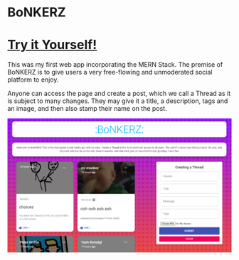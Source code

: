 # BoNKERZ

# [Try it Yourself!](https://bonkerz.herokuapp.com)

This was my first web app incorporating the MERN Stack. The premise of BoNKERZ is to give users a very free-flowing and unmoderated social platform to enjoy.

Anyone can access the page and create a post, which we call a Thread as it is subject to many changes. They may give it a title, a description, tags and an image, and then also stamp their name on the post.

![PageScreenshot](/screenshots/webpage.png/)
